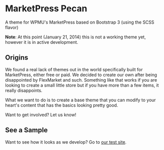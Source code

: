 MarketPress Pecan
=================

A theme for WPMU's MarketPress based on Bootstrap 3 (using the SCSS flavor)

__Note__: At this point (January 21, 2014) this is not a working theme yet, however it is in active development.

Origins
-------
We found a real lack of themes out in the world specifically built for MarketPress, either free or paid.  We decided to create our own after being disappointed by FlexMarket and such.  Something like that works if you are looking to create a small little store but if you have more than a few items, it really disappoints.

What we want to do is to create a base theme that you can modify to your heart's content that has the basics looking pretty good.

Want to get involved?  Let us know!

See a Sample
------------
Want to see how it looks as we develop?  Go to [our test site](http://mp.leoproductionsep.com).